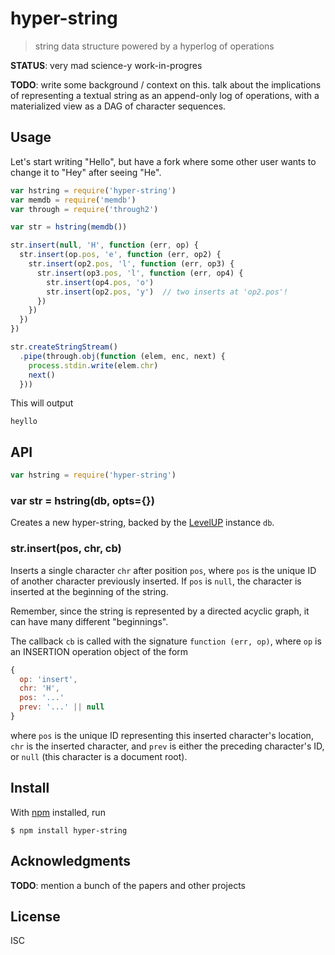 # hyper-string

> string data structure powered by a hyperlog of operations

**STATUS**: very mad science-y work-in-progres

**TODO**: write some background / context on this. talk about the implications
of representing a textual string as an append-only log of operations, with a
materialized view as a DAG of character sequences.

## Usage

Let's start writing "Hello", but have a fork where some other user wants to
change it to "Hey" after seeing "He".

```js
var hstring = require('hyper-string')
var memdb = require('memdb')
var through = require('through2')

var str = hstring(memdb())

str.insert(null, 'H', function (err, op) {
  str.insert(op.pos, 'e', function (err, op2) {
    str.insert(op2.pos, 'l', function (err, op3) {
      str.insert(op3.pos, 'l', function (err, op4) {
        str.insert(op4.pos, 'o')
        str.insert(op2.pos, 'y')  // two inserts at 'op2.pos'!
      })
    })
  })
})

str.createStringStream()
  .pipe(through.obj(function (elem, enc, next) {
    process.stdin.write(elem.chr)
    next()
  }))
```

This will output

```
heyllo
```

## API

```js
var hstring = require('hyper-string')
```

### var str = hstring(db, opts={})

Creates a new hyper-string, backed by the
[LevelUP](https://github.com/Level/levelup) instance `db`.

### str.insert(pos, chr, cb)

Inserts a single character `chr` after position `pos`, where `pos` is the unique
ID of another character previously inserted. If `pos` is `null`, the character
is inserted at the beginning of the string.

Remember, since the string is represented by a directed acyclic graph, it
can have many different "beginnings".

The callback `cb` is called with the signature `function (err, op)`, where `op`
is an INSERTION operation object of the form

```js
{
  op: 'insert',
  chr: 'H',
  pos: '...'
  prev: '...' || null
}
```

where `pos` is the unique ID representing this inserted character's location,
`chr` is the inserted character, and `prev` is either the preceding character's
ID, or `null` (this character is a document root).

## Install

With [npm](https://npmjs.org/) installed, run

```
$ npm install hyper-string
```

## Acknowledgments

**TODO**: mention a bunch of the papers and other projects

## License

ISC

